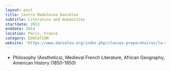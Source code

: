 ```yaml
---
layout: post
title: Centre Madeleine Daniélou
subtitle: Literature and Humanities
startdate: 2013
enddate: 2014
location: Paris, France
category: EDUCATION
website: "https://www.danielou.org/index.php/classes-preparatoires/la-voie-litteraire"
---
```


- Philosophy (Aesthetics), Medieval French Literature, African Geography, American History (1850-1950)